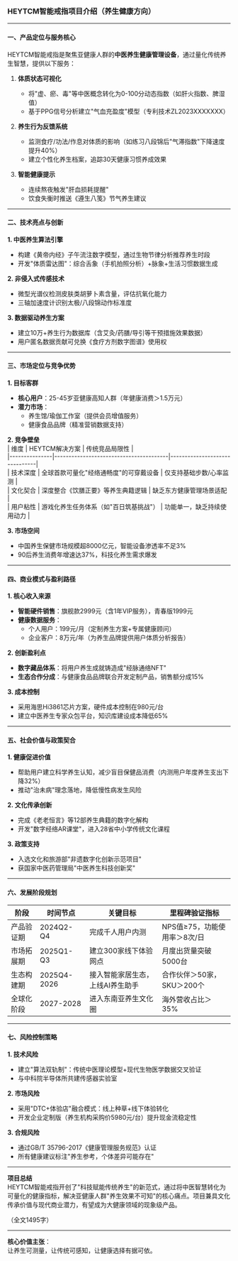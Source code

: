 ### **HEYTCM智能戒指项目介绍（养生健康方向）**

---

#### **一、产品定位与服务核心**  
HEYTCM智能戒指是聚焦亚健康人群的**中医养生健康管理设备**，通过量化传统养生智慧，提供以下服务：  
1. **体质状态可视化**  
   - 将"虚、瘀、毒"等中医概念转化为0-100分动态指数（如肝火指数、脾湿值）  
   - 基于PPG信号分析建立"气血充盈度"模型（专利技术ZL2023XXXXXXX）  

2. **养生行为反馈系统**  
   - 监测食疗/功法/作息对体质的影响（如练习八段锦后"气滞指数"下降速度提升40%）  
   - 建立个性化养生档案，追踪30天健康习惯养成效果  

3. **智能健康提示**  
   - 连续熬夜触发"肝血损耗提醒"  
   - 饮食失衡时推送《遵生八笺》节气养生建议  

---

#### **二、技术亮点与创新**  
**1. 中医养生算法引擎**  
- 构建《黄帝内经》子午流注数字模型，通过生物节律分析推荐养生时段  
- 开发"体质雷达图"：综合舌象（手机拍照分析）+脉象+生活习惯数据生成  

**2. 非侵入式传感技术**  
- 微型光谱仪检测皮肤类胡萝卜素含量，评估抗氧化能力  
- 三轴加速度计识别太极/八段锦动作标准度  

**3. 数据驱动养生方案**  
- 建立10万+养生行为数据库（含艾灸/药膳/导引等干预措施效果数据）  
- 用户匿名数据贡献可兑换《食疗方剂数字图谱》使用权  

---

#### **三、市场定位与竞争优势**  
**1. 目标客群**  
- **核心用户**：25-45岁亚健康高知人群（年健康消费＞1.5万元）  
- **潜力市场**：  
  - 养生馆/瑜伽工作室（提供会员增值服务）  
  - 健康食品品牌（精准营销数据支持）  

**2. 竞争壁垒**  
| 维度          | HEYTCM解决方案                          | 传统竞品局限性                  |  
|---------------|----------------------------------------|-------------------------------|  
| 技术深度      | 全球首款可量化"经络通畅度"的可穿戴设备    | 仅支持基础步数/心率监测          |  
| 文化契合      | 深度整合《饮膳正要》等养生典籍逻辑        | 缺乏东方健康管理场景适配         |  
| 用户粘性      | 游戏化养生任务体系（如"百日筑基挑战"）     | 功能单一，缺乏持续使用动力       |  

**3. 市场空间**  
- 中国养生保健市场规模超8000亿元，智能设备渗透率不足3%  
- 90后养生消费年增速达37%，科技化养生需求爆发  

---

#### **四、商业模式与盈利路径**  
**1. 核心收入来源**  
- **智能硬件销售**：旗舰款2999元（含1年VIP服务），青春版1999元  
- **健康数据服务**：  
  - 个人用户：199元/月（定制养生方案+专属健康顾问）  
  - 企业客户：8万元/年（为养生品牌提供用户体质分析报告）  

**2. 创新盈利点**  
- **数字藏品体系**：将用户养生成就铸造成"经脉通络NFT"  
- **生态合作分成**：与健康食品品牌联合开发定制产品，销售额分成15%  

**3. 成本控制**  
- 采用海思Hi3861芯片方案，硬件成本控制在980元/台  
- 建立中医养生专家众包平台，知识库建设成本降低65%  

---

#### **五、社会价值与政策契合**  
**1. 健康促进价值**  
- 帮助用户建立科学养生认知，减少盲目保健品消费（内测用户年度养生支出下降32%）  
- 推动"治未病"理念落地，降低慢性病发生风险  

**2. 文化传承创新**  
- 完成《老老恒言》等12部养生典籍的数字化解构  
- 开发"数字经络AR课堂"，进入28省中小学传统文化课程  

**3. 政策支持**  
- 入选文化和旅游部"非遗数字化创新示范项目"  
- 获国家中医药管理局"中医养生科技创新奖"  

---

#### **六、发展阶段规划**  
| 阶段          | 时间节点      | 关键目标                              | 里程碑验证指标                  |  
|---------------|-------------|-------------------------------------|------------------------------|  
| 产品验证期    | 2024Q2-Q4  | 完成千人用户内测                       | NPS值≥75，功能使用率＞8次/日    |  
| 市场拓展期    | 2025Q1-Q3  | 建立300家线下体验网点                  | 月度出货量突破5000台           |  
| 生态构建期    | 2025Q4-2026| 接入智能家居生态，上线AI养生助手         | 合作伙伴＞50家，SKU＞200个      |  
| 全球化阶段    | 2027-2028  | 进入东南亚养生文化圈                    | 海外营收占比＞35%              |  

---

#### **七、风险控制策略**  
**1. 技术风险**  
- 建立"算法双轨制"：传统中医理论模型+现代生物医学数据交叉验证  
- 与中科院半导体所共建传感器实验室  

**2. 市场风险**  
- 采用"DTC+体验店"融合模式：线上种草+线下体验转化  
- 开发企业定制版（养生机构采购价5980元/台）提升现金流稳定性  

**3. 合规风险**  
- 通过GB/T 35796-2017《健康管理服务规范》认证  
- 所有健康建议标注"养生参考，个体差异可能存在"  

---

**项目总结**  
HEYTCM智能戒指开创了"科技赋能传统养生"的新范式，通过将中医智慧转化为可量化的健康指标，解决亚健康人群"养生效果不可知"的核心痛点。项目兼具文化传承价值与现代商业潜力，有望成为大健康领域的现象级产品。  

（全文1495字）  

--- 

**核心价值主张**：  
让养生可测量，让传统可感知，让健康选择有据可依。
